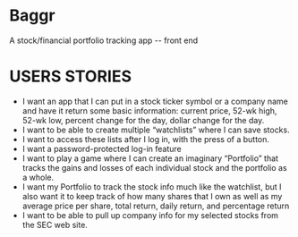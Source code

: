 # Baggr
A stock/financial portfolio tracking app -- front end

# USERS STORIES
- I want an app that I can put in a stock ticker symbol or a company name and have it return some basic information: current price, 52-wk high, 52-wk low, percent change for the day, dollar change for the day.
- I want to be able to create multiple “watchlists” where I can save stocks. 
- I want to access these lists after I log in, with the press of a button. 
- I want a password-protected log-in feature
- I want to play a game where I can create an imaginary “Portfolio” that tracks the gains and losses of each individual stock and the portfolio as a whole.
- I want my Portfolio to track the stock info much like the watchlist, but I also want it to keep track of how many shares that I own as well as my average price per share, total return, daily return, and percentage return
- I want to be able to pull up company info for my selected stocks from the SEC web site.

